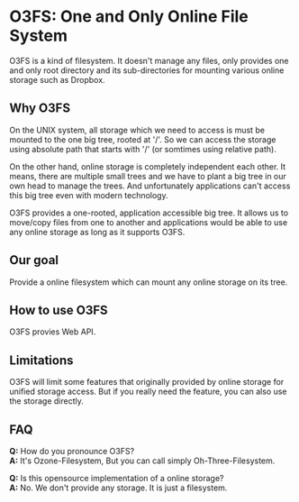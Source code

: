 O3FS: One and Only Online File System
===

O3FS is a kind of filesystem. It doesn't manage any files, only provides
one and only root directory and its sub-directories for mounting various
online storage such as Dropbox.

Why O3FS
---

On the UNIX system, all storage which we need to access is must be mounted to
the one big tree, rooted at '/'. So we can access the storage using absolute
path that starts with '/' (or somtimes using relative path).

On the other hand, online storage is completely independent each other. It
means, there are multiple small trees and we have to plant a big tree in our
own head to manage the trees. And unfortunately applications can't access this
big tree even with modern technology.

O3FS provides a one-rooted, application accessible big tree. It allows us to
move/copy files from one to another and applications would be able to use any
online storage as long as it supports O3FS.

Our goal
---

Provide a online filesystem which can mount any online storage on its tree.

How to use O3FS
---

O3FS provies Web API.

Limitations
---

O3FS will limit some features that originally provided by online storage for
unified storage access. But if you really need the feature, you can also use
the storage directly.

FAQ
---
**Q:** How do you pronounce O3FS?  
**A:** It's Ozone-Filesystem, But you can call simply Oh-Three-Filesystem.

**Q:** Is this opensource implementation of a online storage?  
**A:** No. We don't provide any storage. It is just a filesystem.